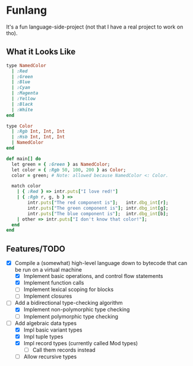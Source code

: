 # Funlang

It's a fun language-side-project (not that I have a real project to work on tho).

## What it Looks Like
```ruby
type NamedColor
  | :Red
  | :Green
  | :Blue
  | :Cyan
  | :Magenta
  | :Yellow
  | :Black
  | :White
end

type Color
  | :Rgb Int, Int, Int
  | :Hsb Int, Int, Int
  | NamedColor
end

def main[] do
  let green = { :Green } as NamedColor;
  let color = { :Rgb 50, 100, 200 } as Color;
  color = green; # Note: allowed because NamedColor <: Color.

  match color
    | { :Red } => intr.puts["I love red!"]
    | { :Rgb r, g, b } =>
        intr.puts["The red component is"];   intr.dbg_int[r];
        intr.puts["The green component is"]; intr.dbg_int[g];
        intr.puts["The blue component is"];  intr.dbg_int[b];
    | other => intr.puts["I don't know that color!"];
  end
end
```

## Features/TODO
- [X] Compile a (somewhat) high-level language down to bytecode that can be run on a virtual machine
    - [X] Implement basic operations, and control flow statements
    - [X] Implement function calls
    - [ ] Implement lexical scoping for blocks
    - [ ] Implement closures
- [ ] Add a bidirectional type-checking algorithm
  - [X] Implement non-polymorphic type checking
  - [ ] Implement polymorphic type checking
- [ ] Add algebraic data types
  - [X] Impl basic variant types
  - [X] Impl tuple types
  - [X] Impl record types (currently called Mod types)
    - [ ] Call them records instead
  - [ ] Allow recursive types
